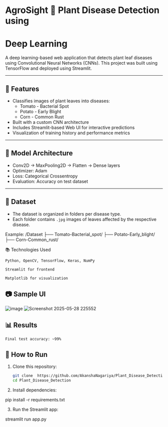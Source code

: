 # AgroSight 🌿 Plant Disease Detection using 
# Deep Learning

A deep learning-based web application that detects plant leaf diseases using Convolutional Neural Networks (CNNs). This project was built using TensorFlow and deployed using Streamlit.

---

## 📌 Features

- Classifies images of plant leaves into diseases:
  - Tomato - Bacterial Spot
  - Potato - Early Blight
  - Corn - Common Rust
- Built with a custom CNN architecture
- Includes Streamlit-based Web UI for interactive predictions
- Visualization of training history and performance metrics

---

## 🧠 Model Architecture

- Conv2D → MaxPooling2D → Flatten → Dense layers
- Optimizer: Adam
- Loss: Categorical Crossentropy
- Evaluation: Accuracy on test dataset

---

## 📁 Dataset

- The dataset is organized in folders per disease type.
- Each folder contains `.jpg` images of leaves affected by the respective disease.

Example:
/Dataset
├── Tomato-Bacterial_spot/
├── Potato-Early_blight/
├── Corn-Common_rust/

📚 Technologies Used

    Python, OpenCV, TensorFlow, Keras, NumPy

    Streamlit for frontend

    Matplotlib for visualization

## 📷 Sample UI

![image](https://github.com/user-attachments/assets/2255aed8-6261-4cce-b0b1-8c618bcdd90b)
![Screenshot 2025-05-28 225552](https://github.com/user-attachments/assets/5296c8b3-59b5-4b89-b2ea-bc3df9e1a23d)

## 📊 Results

    Final test accuracy: ~99%
    
## 🚀 How to Run

1. Clone this repository:
   ```bash
   git clone  https://github.com/AkanshaNagariya/Plant_Disease_Detection.git
   cd Plant_Disease_Detection
2. Install dependencies:

pip install -r requirements.txt

3. Run the Streamlit app:

streamlit run app.py


